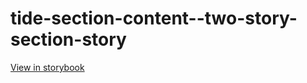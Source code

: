 # tide-section-content--two-story-section-story

[View in storybook](https://raw.githack.com/Independent-Digital-News-and-Media-Ltd/indy-pwamp-sb/PR-2268-sb/index.html?path=/story/tide-section-content--two-story-section-story)